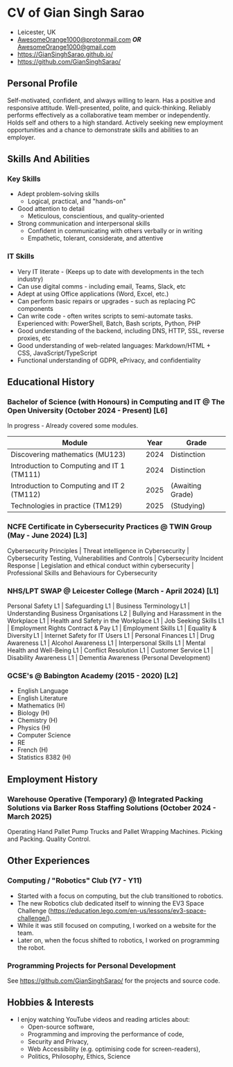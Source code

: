 # CV of Gian Singh Sarao

- Leicester, UK
- <AwesomeOrange1000@protonmail.com> ***OR*** <AwesomeOrange1000@gmail.com>
- <https://GianSinghSarao.github.io/>
- <https://github.com/GianSinghSarao/>

## Personal Profile

Self-motivated, confident, and always willing to learn. Has a positive and responsive attitude. Well-presented, polite, and quick-thinking. Reliably performs effectively as a collaborative team member or independently. Holds self and others to a high standard. Actively seeking new employment opportunities and a chance to demonstrate skills and abilities to an employer.

## Skills And Abilities

### Key Skills

- Adept problem-solving skills
  - Logical, practical, and "hands-on"
- Good attention to detail
  - Meticulous, conscientious, and quality-oriented
- Strong communication and interpersonal skills
  - Confident in communicating with others verbally or in writing
  - Empathetic, tolerant, considerate, and attentive

### IT Skills

- Very IT literate - (Keeps up to date with developments in the tech industry)
- Can use digital comms - including email, Teams, Slack, etc
- Adept at using Office applications (Word, Excel, etc.)
- Can perform basic repairs or upgrades - such as replacing PC components
- Can write code - often writes scripts to semi-automate tasks. Experienced with: PowerShell, Batch, Bash scripts, Python, PHP
- Good understanding of the backend, including DNS, HTTP, SSL, reverse proxies, etc
- Good understanding of web-related languages: Markdown/HTML + CSS, JavaScript/TypeScript
- Functional understanding of GDPR, ePrivacy, and confidentiality

## Educational History

### Bachelor of Science (with Honours) in Computing and IT @ The Open University (October 2024 - Present) [L6]

In progress - Already covered some modules.

| Module                                     | Year | Grade             |
| ------------------------------------------ | ---- | ----------------- |
| Discovering mathematics (MU123)            | 2024 | Distinction       |
| Introduction to Computing and IT 1 (TM111) | 2024 | Distinction       |
| Introduction to Computing and IT 2 (TM112) | 2025 | (Awaiting Grade)  |
| Technologies in practice (TM129)           | 2025 | (Studying)        |

### NCFE Certificate in Cybersecurity Practices @ TWIN Group (May - June 2024) [L3]

Cybersecurity Principles | Threat intelligence in Cybersecurity | Cybersecurity Testing, Vulnerabilities and Controls | Cybersecurity Incident Response | Legislation and ethical conduct within cybersecurity | Professional Skills and Behaviours for Cybersecurity

### NHS/LPT SWAP @ Leicester College (March - April 2024) [L1]

Personal Safety L1 | Safeguarding L1 | Business Terminology L1 | Understanding Business Organisations L2 | Bullying and Harassment in the Workplace L1 | Health and Safety in the Workplace L1 | Job Seeking Skills L1 | Employment Rights Contract & Pay L1 | Employment Skills L1 | Equality & Diversity L1 | Internet Safety for IT Users L1 | Personal Finances L1 | Drug Awareness L1 | Alcohol Awareness L1 | Interpersonal Skills L1 | Mental Health and Well-Being L1 | Conflict Resolution L1 | Customer Service L1 | Disability Awareness L1 | Dementia Awareness (Personal Development)

### GCSE's @ Babington Academy (2015 - 2020) [L2]

- English Language
- English Literature
- Mathematics (H)
- Biology (H)
- Chemistry (H)
- Physics (H)
- Computer Science
- RE
- French (H)
- Statistics 8382 (H)

## Employment History

### Warehouse Operative (Temporary) @ Integrated Packing Solutions via Barker Ross Staffing Solutions (October 2024 - March 2025)

Operating Hand Pallet Pump Trucks and Pallet Wrapping Machines. Picking and Packing. Quality Control.

## Other Experiences

### Computing / "Robotics" Club (Y7 - Y11)

- Started with a focus on computing, but the club transitioned to robotics.
- The new Robotics club dedicated itself to winning the EV3 Space Challenge (<https://education.lego.com/en-us/lessons/ev3-space-challenge/>).
- While it was still focused on computing, I worked on a website for the team.
- Later on, when the focus shifted to robotics, I worked on programming the robot.

### Programming Projects for Personal Development

See <https://github.com/GianSinghSarao/> for the projects and source code.

## Hobbies & Interests

- I enjoy watching YouTube videos and reading articles about:
  - Open-source software,
  - Programming and improving the performance of code,
  - Security and Privacy,
  - Web Accessibility (e.g. optimising code for screen-readers),
  - Politics, Philosophy, Ethics, Science

<!--
**GianSinghSarao/GianSinghSarao** is a ✨ _special_ ✨ repository because its `README.md` (this file) appears on your GitHub profile.

Here are some ideas to get you started:

- 🔭 I’m currently working on ...
- 🌱 I’m currently learning ...
- 👯 I’m looking to collaborate on ...
- 🤔 I’m looking for help with ...
- 💬 Ask me about ...
- 📫 How to reach me: ...
- 😄 Pronouns: ...
- ⚡ Fun fact: ...
-->
